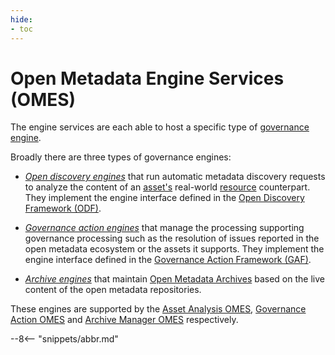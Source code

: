 ```yaml
---
hide:
- toc
---
```


<!-- SPDX-License-Identifier: CC-BY-4.0 -->
<!-- Copyright Contributors to the Egeria project. -->

# Open Metadata Engine Services (OMES)

The engine services are each able to host a specific type of [governance engine](./concepts/governance-engine). 

Broadly there are three types of governance engines:

- *[Open discovery engines](./concepts/open-discovery-engine)* that run automatic metadata discovery requests to analyze the content of an [asset's](./concepts/asset) real-world [resource](./conceepts/resource) counterpart. They implement the engine interface defined in the [Open Discovery Framework (ODF)](./frameworks/odf/overview).

- *[Governance action engines](./concepts/governance-action-engine)* that manage the processing supporting governance processing such as the resolution of issues reported in the open metadata ecosystem or the assets it supports.  They implement the engine interface defined in the [Governance Action Framework (GAF)](./frameworks/gaf/overview).

- *[Archive engines](./concepts/archvie-engine)* that maintain [Open Metadata Archives](./concepts/open-meetadata-archive) based on the live content of the open metadata repositories.

These engines are supported by the [Asset Analysis OMES](./services/omes/asset-analysis/overview), [Governance Action OMES](./services/omes/governance-action/overview) and [Archive Manager OMES](./services/omes/archive-manager/overview) respectively.

--8<-- "snippets/abbr.md"
